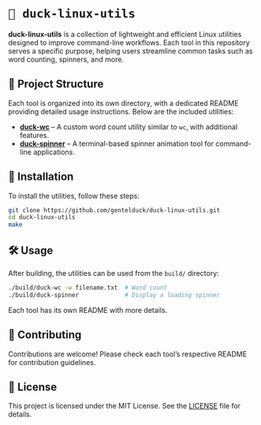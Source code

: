 # `🦆 duck-linux-utils`  

**duck-linux-utils** is a collection of lightweight and efficient Linux utilities designed to improve command-line workflows. Each tool in this repository serves a specific purpose, helping users streamline common tasks such as word counting, spinners, and more.  

## 📂 Project Structure  

Each tool is organized into its own directory, with a dedicated README providing detailed usage instructions. Below are the included utilities:  

- **[duck-wc](./duck-wc/README.md)** – A custom word count utility similar to `wc`, with additional features.  
- **[duck-spinner](./duck-spinner/README.md)** – A terminal-based spinner animation tool for command-line applications.  

## 🚀 Installation  

To install the utilities, follow these steps:  

```bash
git clone https://github.com/gentelduck/duck-linux-utils.git
cd duck-linux-utils
make
```

## 🛠️ Usage  

After building, the utilities can be used from the `build/` directory:  

```bash
./build/duck-wc -w filename.txt  # Word count
./build/duck-spinner             # Display a loading spinner
```

Each tool has its own README with more details.  

## 🤝 Contributing  

Contributions are welcome! Please check each tool’s respective README for contribution guidelines.  

## 📜 License  

This project is licensed under the MIT License. See the [LICENSE](LICENSE) file for details.  

